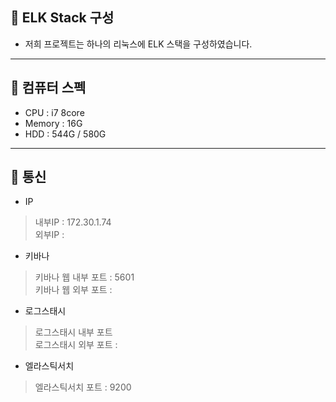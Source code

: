 ## 🔎 ELK Stack 구성 
* 저희 프로젝트는 하나의 리눅스에 ELK 스택을 구성하였습니다.

-----------------------------------------

## 💾 컴퓨터 스펙
* CPU : i7 8core
* Memory : 16G
* HDD : 544G / 580G

-----------------------------------------

## 📡 통신
* IP  
> 내부IP : 172.30.1.74  
> 외부IP :   
* 키바나  
> 키바나 웹 내부 포트 : 5601  
> 키바나 웹 외부 포트 :   
* 로그스태시  
> 로그스태시 내부 포트  
> 로그스태시 외부 포트 :   
* 엘라스틱서치  
> 엘라스틱서치 포트 : 9200  
